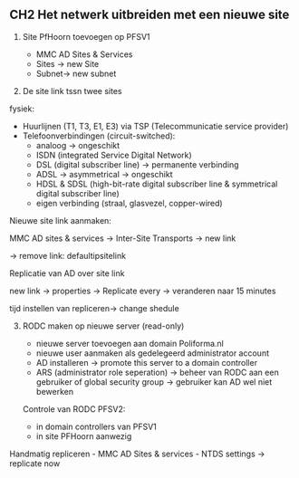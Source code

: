 ## CH2 Het netwerk uitbreiden met een nieuwe site

1. Site PfHoorn toevoegen op PFSV1
    - MMC AD Sites & Services
    - Sites -> new Site
    - Subnet-> new subnet

2. De site link tssn twee sites

fysiek:

- Huurlijnen (T1, T3, E1, E3) via TSP (Telecommunicatie service provider)
- Telefoonverbindingen (circuit-switched):
    - analoog -> ongeschikt
    - ISDN (integrated Service Digital Network)
    - DSL (digital subscriber line) -> permanente verbinding
    - ADSL -> asymmetrical -> ongeschikt
    - HDSL & SDSL (high-bit-rate digital subscriber line & symmetrical digital subscriber line)
    - eigen verbinding (straal, glasvezel, copper-wired)

Nieuwe site link aanmaken:

MMC AD sites & services -> Inter-Site Transports -> new link

-> remove link: defaultipsitelink

Replicatie van AD over site link

new link -> properties -> Replicate every -> veranderen naar 15 minutes

tijd instellen van repliceren-> change shedule

3. RODC maken op nieuwe server (read-only)

    - nieuwe server toevoegen aan domain Poliforma.nl
    - nieuwe user aanmaken als gedelegeerd administrator account
    - AD installeren -> promote this server to a domain controller
    - ARS (administrator role seperation) -> beheer van RODC aan een gebruiker of  global security group 
    -> gebruiker kan AD wel niet bewerken
    
    Controle van RODC PFSV2:
    - in domain controllers van PFSV1 
    - in site PFHoorn aanwezig
   
Handmatig repliceren
    - MMC AD Sites & services
    - NTDS settings -> replicate now